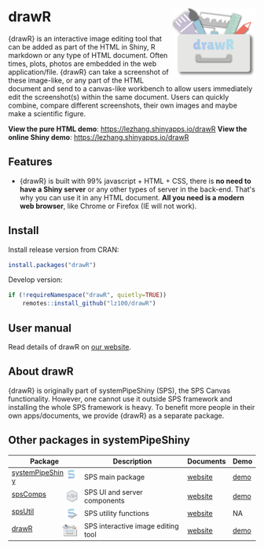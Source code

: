 # drawR <img src="https://github.com/lz100/drawR/blob/master/img/drawr.png?raw=true" align="right" height="139" />

{drawR} is an interactive image editing tool that can be added as part of the HTML in Shiny,
R markdown or any type of HTML document. Often times, plots, photos are embedded
in the web application/file. {drawR} can take a screenshot of these image-like, or 
any part of the HTML document and send to a canvas-like workbench to allow users 
immediately edit the screenshot(s) within the same document. Users can quickly 
combine, compare different screenshots, their own images 
and maybe make a scientific figure. 

**View the pure HTML demo**: https://lezhang.shinyapps.io/drawR
**View the online Shiny demo**: https://lezhang.shinyapps.io/drawR

## Features 

- {drawR} is built with 99% javascript + HTML + CSS, there is **no need to have a Shiny server** or any other 
types of server in the back-end. That's why you can use it in any HTML document. 
**All you need is a modern web browser**, like Chrome or Firefox (IE will not work).


## Install

Install release version from CRAN:

```r
install.packages("drawR")
```

Develop version:

```r
if (!requireNamespace("drawR", quietly=TRUE))
    remotes::install_github("lz100/drawR")
```

## User manual 

Read details of drawR on [our website](https://systempipe.org/sps/canvas/).

## About drawR
{drawR} is originally part of systemPipeShiny (SPS), the SPS Canvas functionality.
However, one cannot use it outside SPS framework and installing the whole SPS framework
is heavy. To benefit more people in their own apps/documents, we provide {drawR} as 
a separate package. 

## Other packages in systemPipeShiny

| Package | Description | Documents | Demo |
| --- | --- | --- | --- |
|<img src="https://github.com/systemPipeR/systemPipeR.github.io/blob/main/static/images/sps_small.png?raw=true" align="right" height="25" />[systemPipeShiny](https://github.com/systemPipeR/systemPipeShiny) | SPS main package |[website](https://systempipe.org/sps/)|[demo](https://tgirke.shinyapps.io/systemPipeShiny/)|
|<img src="https://github.com/systemPipeR/systemPipeR.github.io/blob/main/static/images/spscomps.png?raw=true" align="right" height="25" />[spsComps](https://github.com/lz100/spsComps) | SPS UI and server components |[website](https://systempipe.org/sps/dev/ui/)|[demo](https://lezhang.shinyapps.io/spsComps)|
|<img src="https://github.com/systemPipeR/systemPipeR.github.io/blob/main/static/images/spsutil.png?raw=true" align="right" height="25" />[spsUtil](https://github.com/lz100/spsUtil) | SPS utility functions |[website](https://systempipe.org/sps/dev/general/)|NA|
|<img src="https://github.com/systemPipeR/systemPipeR.github.io/blob/main/static/images/drawr.png?raw=true" align="right" height="25" />[drawR](https://github.com/lz100/drawR) | SPS interactive image editing tool |[website](https://systempipe.org/sps/canvas/)|[demo](https://lezhang.shinyapps.io/drawR)|
